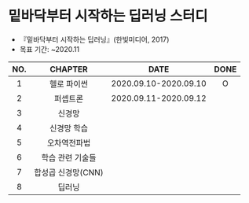 # 밑바닥부터 시작하는 딥러닝 스터디
 
- 『밑바닥부터 시작하는 딥러닝』(한빛미디어, 2017)
- 목표 기간: ~2020.11

|NO.|CHAPTER|DATE|DONE|
|:--:|:-------:|:---:|:--:|
|1|헬로 파이썬|2020.09.10-2020.09.10|O|
|2|퍼셉트론|2020.09.11-2020.09.12||
|3|신경망|||
|4|신경망 학습|||
|5|오차역전파법|||
|6|학습 관련 기술들|||
|7|합성곱 신경망(CNN)|||
|8|딥러닝|||

